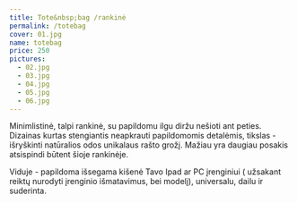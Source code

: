 ```yaml
---
title: Tote&nbsp;bag /rankinė
permalink: /totebag
cover: 01.jpg
name: totebag
price: 250
pictures:
  - 02.jpg
  - 03.jpg
  - 04.jpg
  - 05.jpg
  - 06.jpg
---
```


Minimlistinė, talpi rankinė, su papildomu ilgu diržu nešioti ant peties.
Dizainas kurtas stengiantis neapkrauti papildomomis detalėmis, tikslas - išryškinti natūralios odos unikalaus rašto grožį. Mažiau yra daugiau posakis atsispindi būtent šioje rankinėje.

Viduje - papildoma išsegama kišenė Tavo Ipad ar PC įrenginiui ( užsakant reiktų nurodyti įrenginio išmatavimus, bei modelį), universalu, dailu ir suderinta.
